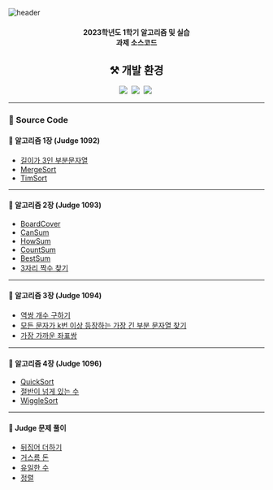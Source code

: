 ![header](https://capsule-render.vercel.app/api?type=waving&color=auto&height=200&section=header&text=2023-1%20Algorithm&fontSize=90)
<h4 align="center">2023학년도 1학기 알고리즘 및 실습<br>과제 소스코드</h4>

<h2 align="center">⚒️ 개발 환경</h2>
<p align="center">
    <img src="https://img.shields.io/badge/Java-007396?style=flat-square&logo=openjdk&logoColor=white"/></a>&nbsp
   <img src="https://img.shields.io/badge/Eclipse IDE-2C2255?style=flat-square&logo=Eclipse-IDE&logoColor=white"/></a>&nbsp
   <img src="https://img.shields.io/badge/Visual Studio Code-007ACC?style=flat-square&logo=Visual-Studio-Code&logoColor=white"/></a>&nbsp
</p>

---

<h3 align="left">📍 Source Code</h3>

<h4 algin="left">🧷 알고리즘 1장 (Judge 1092)</h4>

- [길이가 3인 부분문자열](./01-Judge1092-A-SubString/src/Main.java)
- [MergeSort](./01-Judge1092-B-MergeSort/src/Main.java)
- [TimSort](./01-Judge1092-B-TimSort/src/Main.java)

---
<h4 algin="left">🧷 알고리즘 2장 (Judge 1093)</h4>

- [BoardCover](./02-Judge1093-A-BoardCover/src/Main.java)
- [CanSum](./02-Judge1093-B-CanSum/src/Main.java)
- [HowSum](./02-Judge1093-C-HowSum/src/Main.java)
- [CountSum](./02-Judge1093-D-CountSum/src/Main.java)
- [BestSum](./02-Judge1093-E-BestSum/src/Main.java)
- [3자리 짝수 찾기](./02-Judge1093-F-FindEven/src/Main.java)

---
<h4 algin="left">🧷 알고리즘 3장 (Judge 1094)</h4>

- [역쌍 개수 구하기](./03-Judge1094-A-Inversion/src/Main.java)
- [모든 문자가 k번 이상 등장하는 가장 긴 부분 문자열 찾기](./-03-Judge1094-B-LongestSubString/src/Main.java)
- [가장 가까운 좌표쌍](./03-Judge1094-C-ClosetPair/src/Main.java)

---
<h4 algin="left">🧷 알고리즘 4장 (Judge 1096)</h4>

- [QuickSort](./04-Judge1096-A-QuickSort/)
- [절반이 넘게 있는 수](./04-Judge1096-B-FindMajorityNumber/)
- [WiggleSort](./04-Judge1096-C-WiggleSort/)
  
---
<h4 algin="left">🧷 Judge 문제 풀이</h4>

- [뒤집어 더하기](./Judge1004/src/Main.java)
- [거스름 돈](./Judge1006/src/Main.java)
- [유일한 수](./Judge1007/src/Main.java)
- [정렬](./Judge1012/src/Main.java)